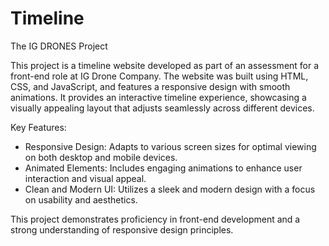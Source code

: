 # Timeline
The IG DRONES Project

This project is a timeline website developed as part of an assessment for a front-end role at IG Drone Company. The website was built using HTML, CSS, and JavaScript, and features a responsive design with smooth animations. It provides an interactive timeline experience, showcasing a visually appealing layout that adjusts seamlessly across different devices.

Key Features:
* Responsive Design: Adapts to various screen sizes for optimal viewing on both desktop and mobile devices.
* Animated Elements: Includes engaging animations to enhance user interaction and visual appeal.
* Clean and Modern UI: Utilizes a sleek and modern design with a focus on usability and aesthetics.
  
This project demonstrates proficiency in front-end development and a strong understanding of responsive design principles.

